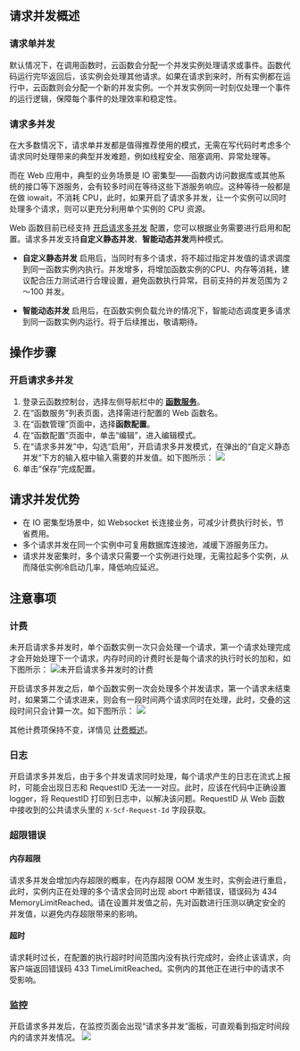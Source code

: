 ## 请求并发概述
### 请求单并发
默认情况下，在调用函数时，云函数会分配一个并发实例处理请求或事件。函数代码运行完毕返回后，该实例会处理其他请求。如果在请求到来时，所有实例都在运行中，云函数则会分配一个新的并发实例。一个并发实例同一时刻仅处理一个事件的运行逻辑，保障每个事件的处理效率和稳定性。

### 请求多并发
在大多数情况下，请求单并发都是值得推荐使用的模式，无需在写代码时考虑多个请求同时处理带来的典型并发难题，例如线程安全、阻塞调用、异常处理等。

而在 Web 应用中，典型的业务场景是 IO 密集型——函数内访问数据库或其他系统的接口等下游服务，会有较多时间在等待这些下游服务响应。这种等待一般都是在做 iowait，不消耗 CPU，此时，如果开启了请求多并发，让一个实例可以同时处理多个请求，则可以更充分利用单个实例的 CPU 资源。

Web 函数目前已经支持 [开启请求多并发](#.E6.93.8D.E4.BD.9C.E6.AD.A5.E9.AA.A4) 配置，您可以根据业务需要进行启用和配置。请求多并发支持**自定义静态并发**、**智能动态并发**两种模式。
- **自定义静态并发**
启用后，当同时有多个请求，将不超过指定并发值的请求调度到同一函数实例内执行。并发增多，将增加函数实例的CPU、内存等消耗，建议配合压力测试进行合理设置，避免函数执行异常。目前支持的并发范围为 2～100 并发。

- **智能动态并发**
启用后，在函数实例负载允许的情况下，智能动态调度更多请求到同一函数实例内运行。将于后续推出，敬请期待。

## 操作步骤
### 开启请求多并发
1. 登录云函数控制台，选择左侧导航栏中的 **[函数服务](https://console.cloud.tencent.com/scf/list)**。
2. 在“函数服务”列表页面，选择需进行配置的 Web 函数名。
3. 在“函数管理”页面中，选择**函数配置**。
4. 在“函数配置”页面中，单击“编辑”，进入编辑模式。
5. 在“请求多并发”中，勾选“启用”，开启请求多并发模式，在弹出的“自定义静态并发”下方的输入框中输入需要的并发值。如下图所示：
![](https://qcloudimg.tencent-cloud.cn/raw/3231fc273649a2b7ec8785c7d6f713f8.png)
6. 单击“保存”完成配置。

## 请求并发优势
- 在 IO 密集型场景中，如 Websocket 长连接业务，可减少计费执行时长，节省费用。
- 多个请求并发在同一个实例中可复用数据库连接池，减缓下游服务压力。
- 请求并发密集时，多个请求只需要一个实例进行处理，无需拉起多个实例，从而降低实例冷启动几率，降低响应延迟。

## 注意事项
### 计费
未开启请求多并发时，单个函数实例一次只会处理一个请求，第一个请求处理完成才会开始处理下一个请求，内存时间的计费时长是每个请求的执行时长的加和，如下图所示：
![未开启请求多并发时的计费](https://qcloudimg.tencent-cloud.cn/raw/97581bf1ea06f6ead6d0d8903c4ada7b.png)

开启请求多并发之后，单个函数实例一次会处理多个并发请求，第一个请求未结束时，如果第二个请求进来，则会有一段时间两个请求同时在处理，此时，交叠的这段时间只会计算一次。如下图所示：
![](https://qcloudimg.tencent-cloud.cn/raw/f4291dacd007dd7d476fffc5bd8f79d1.png)

其他计费项保持不变，详情见 [计费概述](https://cloud.tencent.com/document/product/583/17299)。

### 日志
开启请求多并发后，由于多个并发请求同时处理，每个请求产生的日志在流式上报时，可能会出现日志和 RequestID 无法一一对应。此时，应该在代码中正确设置 logger，将 RequestID 打印到日志中，以解决该问题。RequestID 从 Web 函数中接收到的公共请求头里的 `X-Scf-Request-Id` 字段获取。 

### 超限错误
#### 内存超限
请求多并发会增加内存超限的概率，在内存超限 OOM 发生时，实例会进行重启，此时，实例内正在处理的多个请求会同时出现 abort 中断错误，错误码为 434 MemoryLimitReached。请在设置并发值之前，先对函数进行压测以确定安全的并发值，以避免内存超限带来的影响。

#### 超时
请求耗时过长，在配置的执行超时时间范围内没有执行完成时，会终止该请求，向客户端返回错误码 433 TimeLimitReached。实例内的其他正在进行中的请求不受影响。

### 监控
开启请求多并发后，在监控页面会出现“请求多并发”面板，可直观看到指定时间段内的请求并发情况。
![](https://qcloudimg.tencent-cloud.cn/raw/01cf2dca9661068f5434dfd30d0c2686.png)
